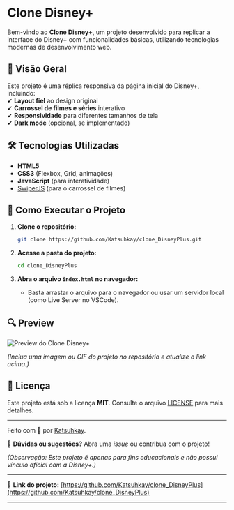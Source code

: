 # Clone Disney+  

Bem-vindo ao **Clone Disney+**, um projeto desenvolvido para replicar a interface do Disney+ com funcionalidades básicas, utilizando tecnologias modernas de desenvolvimento web.  

## 📌 Visão Geral  

Este projeto é uma réplica responsiva da página inicial do Disney+, incluindo:  
✔ **Layout fiel** ao design original  
✔ **Carrossel de filmes e séries** interativo  
✔ **Responsividade** para diferentes tamanhos de tela  
✔ **Dark mode** (opcional, se implementado)  

## 🛠 Tecnologias Utilizadas  

- **HTML5**  
- **CSS3** (Flexbox, Grid, animações)  
- **JavaScript** (para interatividade)  
- [SwiperJS](https://swiperjs.com/) (para o carrossel de filmes)  

## 🚀 Como Executar o Projeto  

1. **Clone o repositório:**  
   ```bash
   git clone https://github.com/Katsuhkay/clone_DisneyPlus.git
   ```  

2. **Acesse a pasta do projeto:**  
   ```bash
   cd clone_DisneyPlus
   ```  

3. **Abra o arquivo `index.html` no navegador:**  
   - Basta arrastar o arquivo para o navegador ou usar um servidor local (como Live Server no VSCode).  

## 🔍 Preview  

![Preview do Clone Disney+](https://github.com/Katsuhkay/clone_DisneyPlus/blob/main/preview.png?raw=true)  

*(Inclua uma imagem ou GIF do projeto no repositório e atualize o link acima.)*  

## 📝 Licença  

Este projeto está sob a licença **MIT**. Consulte o arquivo [LICENSE](LICENSE) para mais detalhes.  

---  

Feito com 💜 por [Katsuhkay](https://github.com/Katsuhkay).  

🌟 **Dúvidas ou sugestões?** Abra uma *issue* ou contribua com o projeto!  

*(Observação: Este projeto é apenas para fins educacionais e não possui vínculo oficial com a Disney+.)*  

--- 

🔗 **Link do projeto:** [https://github.com/Katsuhkay/clone_DisneyPlus](https://github.com/Katsuhkay/clone_DisneyPlus)  

--- 
